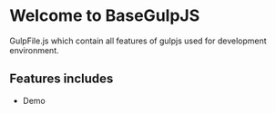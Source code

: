 # Welcome to BaseGulpJS



GulpFile.js which contain all features of gulpjs used for development environment.



## Features includes 

- Demo

